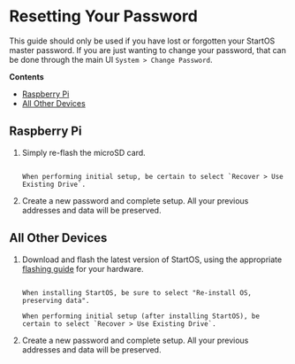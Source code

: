 # Resetting Your Password

This guide should only be used if you have lost or forgotten your StartOS master password. If you are just wanting to change your password, that can be done through the main UI `System > Change Password`.

**Contents**

- [Raspberry Pi](#raspberry-pi)
- [All Other Devices](#all-other-devices)

## Raspberry Pi

1. Simply re-flash the microSD card.

   ```admonish danger

   When performing initial setup, be certain to select `Recover > Use Existing Drive`.
   ```

1. Create a new password and complete setup. All your previous addresses and data will be preserved.

## All Other Devices

1. Download and flash the latest version of StartOS, using the appropriate [flashing guide](../flashing-guides/startos/) for your hardware.

   ```admonish danger

   When installing StartOS, be sure to select "Re-install OS, preserving data".

   When performing initial setup (after installing StartOS), be certain to select `Recover > Use Existing Drive`.
   ```

1. Create a new password and complete setup. All your previous addresses and data will be preserved.
